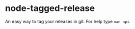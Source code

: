 node-tagged-release
===================

An easy way to tag your releases in git. For help type `man npi`.
